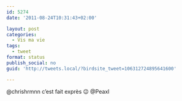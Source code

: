 ```yaml
---
id: 5274
date: '2011-08-24T10:31:43+02:00'

layout: post
categories:
  - Vis ma vie
tags:
  - tweet
format: status
publish_social: no
guid: 'http://tweets.local/?birdsite_tweet=106312724895641600'

---
```


@chrishrmnn c’est fait exprès 😉 @Peaxl